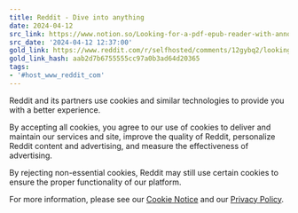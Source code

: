 ```yaml
---
title: Reddit - Dive into anything
date: 2024-04-12
src_link: https://www.notion.so/Looking-for-a-pdf-epub-reader-with-annotation-and-highlight-support-that-syncs-between-android-windo-f8cc9d4053b34670a6541e916a24ddde
src_date: '2024-04-12 12:37:00'
gold_link: https://www.reddit.com/r/selfhosted/comments/12gybq2/looking_for_a_pdfepub_reader_with_annotation_and/?rdt=0
gold_link_hash: aab2d7b6755555cc97a0b3ad64d20365
tags:
- '#host_www_reddit_com'
---
```




 Reddit and its partners use cookies and similar technologies to provide you with a better experience.
 



 By accepting all cookies, you agree to our use of cookies to deliver and maintain our services and site, improve the quality of Reddit, personalize Reddit content and advertising, and measure the effectiveness of advertising.
 



 By rejecting non-essential cookies, Reddit may still use certain cookies to ensure the proper functionality of our platform.
 



 For more information, please see our
 [Cookie Notice](https://reddit.com/en-us/policies/cookies)
 and our
 [Privacy Policy](https://reddit.com/en-us/policies/privacy-policy).